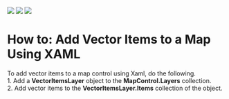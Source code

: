 <!-- default badges list -->
![](https://img.shields.io/endpoint?url=https://codecentral.devexpress.com/api/v1/VersionRange/128572162/18.1.3%2B)
[![](https://img.shields.io/badge/Open_in_DevExpress_Support_Center-FF7200?style=flat-square&logo=DevExpress&logoColor=white)](https://supportcenter.devexpress.com/ticket/details/T557696)
[![](https://img.shields.io/badge/📖_How_to_use_DevExpress_Examples-e9f6fc?style=flat-square)](https://docs.devexpress.com/GeneralInformation/403183)
<!-- default badges end -->
# How to: Add Vector Items to a Map Using XAML


To add vector items to a map control using Xaml, do the following. <br>1. Add a <strong>VectorItemsLayer</strong> object to the <strong>MapControl.Layers</strong> collection.<br>2. Add vector items to the <strong>VectorItemsLayer.Items</strong> collection of the object.

<br/>


